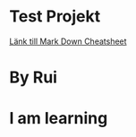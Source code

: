# Test Projekt

[Länk till Mark Down Cheatsheet](https://github.com/adam-p/markdown-here/wiki/Markdown-Cheatsheet)

# By Rui
# I am learning